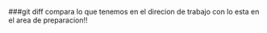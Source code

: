 ###git diff
compara lo que tenemos en el direcion de trabajo con lo esta en el area de preparacion!!